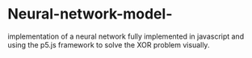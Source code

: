# Neural-network-model-
implementation of a neural network fully implemented in javascript and using the p5.js framework to solve the XOR problem visually.
